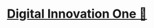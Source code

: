


<h1 align="center">
  <a href="https://digitalinnovation.one">Digital Innovation One 🚀</a>
</h1>

